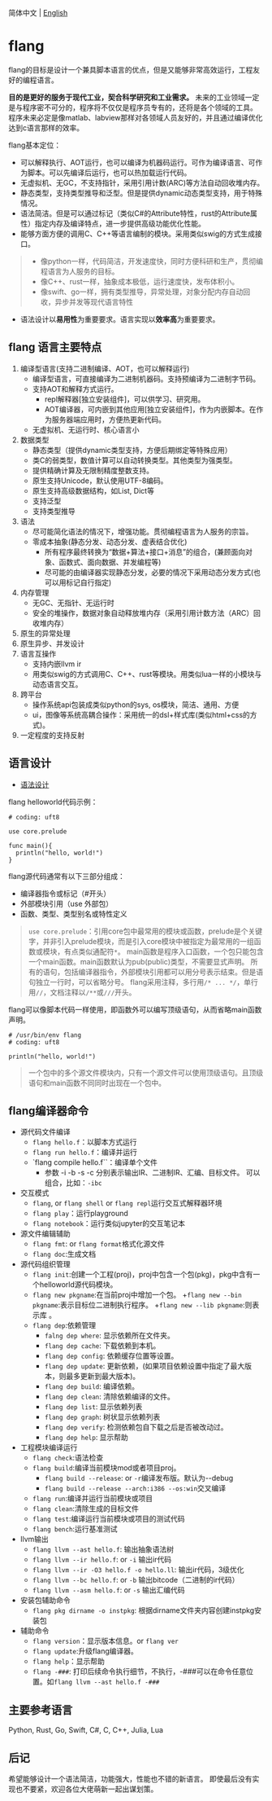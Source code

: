 简体中文 | [English](README.en.md)

#  flang

flang的目标是设计一个兼具脚本语言的优点，但是又能够非常高效运行，工程友好的编程语言。

**目的是更好的服务于现代工业，契合科学研究和工业需求。**
未来的工业领域一定是与程序密不可分的，程序将不仅仅是程序员专有的，还将是各个领域的工具。
程序未来必定是像matlab、labview那样对各领域人员友好的，并且通过编译优化达到c语言那样的效率。


flang基本定位：

+ 可以解释执行、AOT运行，也可以编译为机器码运行。可作为编译语言、可作为脚本。可以先编译后运行，也可以热加载运行代码。
+ 无虚拟机、无GC，不支持指针，采用引用计数(ARC)等方法自动回收堆内存。
+ 静态类型，支持类型推导和泛型。但是提供dynamic动态类型支持，用于特殊情况。
+ 语法简洁。但是可以通过标记（类似C#的Attribute特性，rust的Attribute属性）指定内存及编译特点，进一步提供高级功能优化性能。
+ 能够方面方便的调用C、C++等语言编制的模块。采用类似swig的方式生成接口。

> + 像python一样，代码简洁，开发速度快，同时方便科研和生产，贯彻编程语言为人服务的目标。
> + 像C++、rust一样，抽象成本极低，运行速度快，发布体积小。
> + 像swift、go一样，拥有类型推导，异常处理，对象分配内存自动回收，异步并发等现代语言特性

+ 语法设计以**易用性**为重要要求。语言实现以**效率高**为重要要求。

## flang 语言主要特点

1. 编译型语言(支持二进制编译、AOT，也可以解释运行)
    + 编译型语言，可直接编译为二进制机器码。支持预编译为二进制字节码。
    + 支持AOT和解释方式运行。
        + repl解释器\[独立安装组件\]，可以供学习、研究用。
        + AOT编译器，可内嵌到其他应用\[独立安装组件\]，作为内嵌脚本。在作为服务器端应用时，方便热更新代码。
    + 无虚拟机、无运行时、核心语言小
2. 数据类型
	+ 静态类型（提供dynamic类型支持，方便后期绑定等特殊应用）
	+ 类C的弱类型，数值计算可以自动转换类型。其他类型为强类型。
    + 提供精确计算及无限制精度整数支持。
	+ 原生支持Unicode，默认使用UTF-8编码。
	+ 原生支持高级数据结构，如List, Dict等
	+ 支持泛型
	+ 支持类型推导
3. 语法
    + 尽可能简化语法的情况下，增强功能。贯彻编程语言为人服务的宗旨。
	+ 零成本抽象(静态分发、动态分发、虚表结合优化)
        - 所有程序最终转换为“数据+算法+接口+消息”的组合，(兼顾面向对象、函数式、面向数据、并发编程等)
        - 尽可能的由编译器实现静态分发，必要的情况下采用动态分发方式(也可以用标记自行指定)
4. 内存管理
	+ 无GC、无指针、无运行时
	+ 安全的堆操作，数据对象自动释放堆内存（采用引用计数方法（ARC）回收堆内存）
5. 原生的异常处理
6. 原生异步、并发设计
7. 语言互操作
    + 支持内嵌llvm ir
	+ 用类似swig的方式调用C、C++、rust等模块。用类似lua一样的小模块与动态语言交互。
8. 跨平台
    + 操作系统api包装成类似python的sys, os模块，简洁、通用、方便
    + ui，图像等系统高耦合操作：采用统一的dsl+样式库(类似html+css的方式)。
9. 一定程度的支持反射

## 语言设计

+ [语法设计](doc/specification/中文/目录.md)

flang helloworld代码示例：

~~~
# coding: uft8

use core.prelude

func main(){
  println("hello, world!") 
}
~~~


flang源代码通常有以下三部分组成：

+ 编译器指令或标记（#开头）
+ 外部模块引用（use 外部包）
+ 函数、类型、类型别名或特性定义

> `use core.prelude`：引用core包中最常用的模块或函数，prelude是个关键字，并非引入prelude模块，而是引入core模块中被指定为最常用的一组函数或模块，有点类似通配符`*`。
> main函数是程序入口函数，一个包只能包含一个main函数。main函数默认为pub(public)类型，不需要显式声明。
> 所有的语句，包括编译器指令，外部模块引用都可以用分号表示结束。但是语句独立一行时，可以省略分号。
> flang采用注释，多行用`/* ... */`，单行用`//`，文档注释以`/**`或`///`开头。

flang可以像脚本代码一样使用，即函数外可以编写顶级语句，从而省略main函数声明。

```
# /usr/bin/env flang
# coding: uft8

println("hello, world!") 
```

> 一个包中的多个源文件模块内，只有一个源文件可以使用顶级语句。且顶级语句和main函数不同同时出现在一个包中。

## flang编译器命令

+ 源代码文件编译
    - `flang hello.f`：以脚本方式运行
    - `flang run hello.f`：编译并运行
    - `flang compile hello.f``：编译单个文件
        + 参数 -i -b -s -c 分别表示输出IR、二进制IR、汇编、目标文件。
        可以组合，比如：`-ibc`
+ 交互模式
    - `flang`, or `flang shell` or `flang repl`运行交互式解释器环境
    - `flang play`：运行playground
    - `flang notebook`：运行类似jupyter的交互笔记本
+ 源文件编辑辅助
    - `flang fmt`: or `flang format`格式化源文件
    - `flang doc`:生成文档
+ 源代码组织管理
    - `flang init`:创建一个工程(proj)，proj中包含一个包(pkg)，pkg中含有一个helloworld源代码模块。
    - `flang new pkgname`:在当前proj中增加一个包。
        +`flang new --bin pkgname`:表示目标位二进制执行程序。
        +`flang new --lib pkgname`:则表示库 。
    - `flang dep`:依赖管理
        + `falng dep where`: 显示依赖所在文件夹。
        + `flang dep cache`: 下载依赖到本机。
        + `flang dep config`: 依赖缓存位置等设置。
        + `flang dep update`: 更新依赖，(如果项目依赖设置中指定了最大版本，则最多更新到最大版本)。
        + `flang dep build`: 编译依赖。
        + `flang dep clean`: 清除依赖编译的文件。
        + `flang dep list`: 显示依赖列表
        + `flang dep graph`: 树状显示依赖列表
        + `flang dep verify`: 检测依赖包自下载之后是否被改动过。
        + `flang dep help`: 显示帮助
+ 工程模块编译运行
    - `flang check`:语法检查
    - `flang build`:编译当前模块mod或者项目proj。
        + `flang build --release`: or `-r`编译发布版。默认为--debug
        + `flang build --release --arch:i386 --os:win`交叉编译
    - `flang run`:编译并运行当前模块或项目
    - `flang clean`:清除生成的目标文件
    - `flang test`:编译运行当前模块或项目的测试代码
    - `flang bench`:运行基准测试
+ llvm输出
	- `flang llvm --ast hello.f`:  输出抽象语法树
	- `flang llvm --ir hello.f`: or `-i` 输出ir代码
	- `flang llvm --ir -O3 hello.f -o hello.ll`: 输出ir代码，3级优化
	- `flang llvm --bc hello.f`: or `-b` 输出bitcode（二进制的ir代码）
	- `flang llvm --asm hello.f`: or `-s` 输出汇编代码
+ 安装包辅助命令
    - `flang pkg dirname -o instpkg`: 根据dirname文件夹内容创建instpkg安装包
+ 辅助命令
    - `flang version`：显示版本信息。or `flang ver`
    - `flang update`:升级flang编译器。
    - `flang help`：显示帮助
	- `flang -###`: 打印后续命令执行细节，不执行，-###可以在命令任意位置。如`flang llvm --ast hello.f -###`

 
## 主要参考语言

Python, Rust, Go, Swift, C#, C, C++, Julia, Lua

## 后记

希望能够设计一个语法简洁，功能强大，性能也不错的新语言。
即使最后没有实现也不要紧，欢迎各位大佬萌新一起出谋划策。

